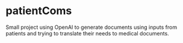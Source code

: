 # patientComs

Small project using OpenAI to generate documents using inputs from patients and trying to translate their needs to medical documents.
